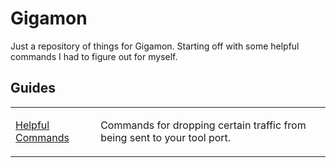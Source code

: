 # Gigamon
Just a repository of things for Gigamon. Starting off with some helpful commands I had to figure out for myself.

## Guides
<table>
  <tr>
    <td>
      <a href="https://github.com/PudgyDragon/Gigamon/blob/main/commands.md">Helpful Commands</a>
    </td>
    <td>
      <p>Commands for dropping certain traffic from being sent to your tool port.</p>
    </td>
  </tr>
</table>
